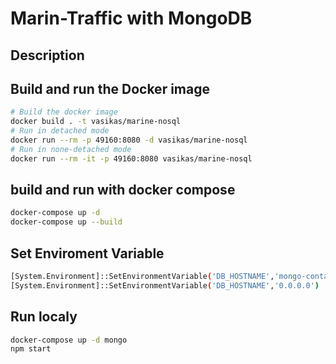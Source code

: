 # Marin-Traffic with MongoDB

## Description

## Build and run the Docker image
```bash
# Build the docker image
docker build . -t vasikas/marine-nosql  
# Run in detached mode
docker run --rm -p 49160:8080 -d vasikas/marine-nosql
# Run in none-detached mode
docker run --rm -it -p 49160:8080 vasikas/marine-nosql
```
## build and run with docker compose
```bash
docker-compose up -d
docker-compose up --build
```

## Set Enviroment Variable
```bash
[System.Environment]::SetEnvironmentVariable('DB_HOSTNAME','mongo-container')
[System.Environment]::SetEnvironmentVariable('DB_HOSTNAME','0.0.0.0')
```


## Run localy
```bash
docker-compose up -d mongo
npm start
```